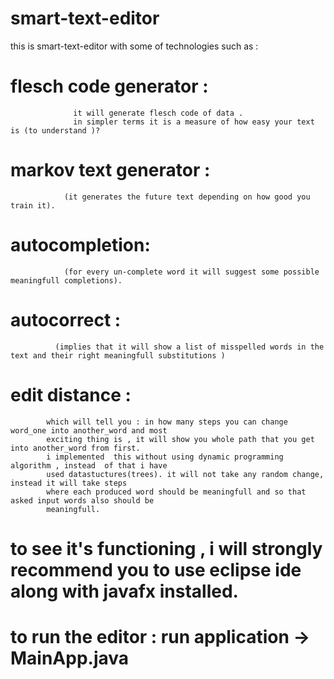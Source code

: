 # smart-text-editor
this is smart-text-editor with some of technologies such as :
 

# flesch code generator : 
                  it will generate flesch code of data .
                  in simpler terms it is a measure of how easy your text is (to understand )? 
#  markov text generator :
                (it generates the future text depending on how good you train it).   

# autocompletion:
                (for every un-complete word it will suggest some possible meaningfull completions).
 
# autocorrect :
              (implies that it will show a list of misspelled words in the text and their right meaningfull substitutions )
# edit distance :
            which will tell you : in how many steps you can change word_one into another_word and most 
            exciting thing is , it will show you whole path that you get into another_word from first.
            i implemented  this without using dynamic programming algorithm , instead  of that i have 
            used datastuctures(trees). it will not take any random change, instead it will take steps 
            where each produced word should be meaningfull and so that asked input words also should be 
            meaningfull.

# to see it's functioning , i will strongly recommend you to use eclipse ide along with javafx installed.

# to run the editor : run application -> MainApp.java
